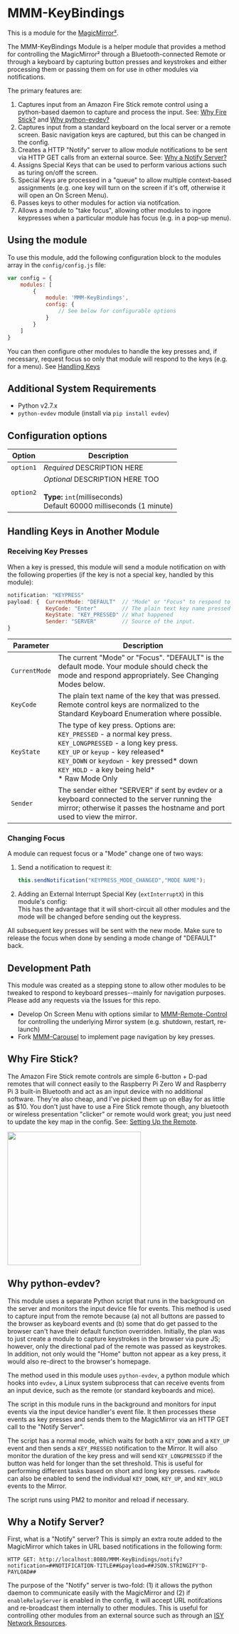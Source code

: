 # MMM-KeyBindings

This is a module for the [MagicMirror²](https://github.com/MichMich/MagicMirror/).

The MMM-KeyBindings Module is a helper module that provides a method for controlling the MagicMirror² through a Bluetooth-connected Remote or through a keyboard by capturing button presses and keystrokes and either processing them or passing them on for use in other modules via notifications.

The primary features are:

1.  Captures input from an Amazon Fire Stick remote control using a python-based daemon to capture and process the input. See: [Why Fire Stick?](#WhyFire) and [Why python-evdev?](#WhyPython)
2.  Captures input from a standard keyboard on the local server or a remote screen. Basic navigation keys are captured, but this can be changed in the config.
3.  Creates a HTTP "Notify" server to allow module notifications to be sent via HTTP GET calls from an external source. See: [Why a Notify Server?](#WhyNotify)
4.  Assigns Special Keys that can be used to perform various actions such as turing on/off the screen.
5.  Special Keys are processed in a "queue" to allow multiple context-based assignments (e.g. one key will turn on the screen if it's off, otherwise it will open an On Screen Menu).
6.  Passes keys to other modules for action via notifcation.
7.  Allows a module to "take focus", allowing other modules to ingore keypresses when a particular module has focus (e.g. in a pop-up menu).

## Using the module

To use this module, add the following configuration block to the modules array in the `config/config.js` file:
```js
var config = {
    modules: [
        {
            module: 'MMM-KeyBindings',
            config: {
                // See below for configurable options
            }
        }
    ]
}
```

You can then configure other modules to handle the key presses and, if necessary, request focus so only that module will respond to the keys (e.g. for a menu).  See [Handling Keys](#HandlingKeys)

## Additional System Requirements

* Python v2.7.x
* `python-evdev` module (install via `pip install evdev`)

## Configuration options

| Option           | Description
|----------------- |-----------
| `option1`        | *Required* DESCRIPTION HERE
| `option2`        | *Optional* DESCRIPTION HERE TOO <br><br>**Type:** `int`(milliseconds) <br>Default 60000 milliseconds (1 minute)

## <a name="HandlingKeys"></a>Handling Keys in Another Module

### Receiving Key Presses
When a key is pressed, this module will send a module notification on with the following properties (if the key is not a special key, handled by this module):
```js
notification: "KEYPRESS"
payload: {  CurrentMode: "DEFAULT"  // "Mode" or "Focus" to respond to
            KeyCode: "Enter"        // The plain text key name pressed
            KeyState: "KEY_PRESSED" // What happened
            Sender: "SERVER"        // Source of the input.
}
```

| Parameter     | Description
|---------------|------------
|`CurrentMode`  | The current "Mode" or "Focus". "DEFAULT" is the default mode. Your module should check the mode and respond appropriately. See Changing Modes below.
|`KeyCode`      | The plain text name of the key that was pressed. Remote control keys are normalized to the Standard Keyboard Enumeration where possible.
|`KeyState`     | The type of key press. Options are:<br />`KEY_PRESSED` - a normal key press.<br />`KEY_LONGPRESSED` - a long key press.<br />`KEY_UP` or `keyup` - key released*<br />`KEY_DOWN` or `keydown` - key pressed* down<br />`KEY_HOLD` - a key being held*<br />* Raw Mode Only
|`Sender`       | The sender either "SERVER" if sent by evdev or a keyboard connected to the server running the mirror; otherwise it passes the hostname and port used to view the mirror.

### Changing Focus
A module can request focus or a "Mode" change one of two ways: 

1. Send a notification to request it:
    ```js
    this.sendNotification("KEYPRESS_MODE_CHANGED","MODE NAME");
    ```

2. Adding an External Interrupt Special Key (`extInterruptX`) in this module's config:<br />This has the advantage that it will short-circuit all other modules and the mode will be changed before sending out the keypress.

All subsequent key presses will be sent with the new mode. Make sure to release the focus when done by sending a mode change of "DEFAULT" back.

## Development Path
This module was created as a stepping stone to allow other modules to be tweaked to respond to keyboard presses--mainly for navigation purposes. Please add any requests via the Issues for this repo.

* Develop On Screen Menu with options similar to [MMM-Remote-Control](https://github.com/Jopyth/MMM-Remote-Control) for controlling the underlying Mirror system (e.g. shutdown, restart, re-launch)
* Fork [MMM-Carousel](https://github.com/barnabycolby/MMM-Carousel) to implement page navigation by key presses.

## <a name="WhyFire"></a>Why Fire Stick?

The Amazon Fire Stick remote controls are simple 6-button + D-pad remotes that will connect easily to the Raspberry Pi Zero W and Raspberry Pi 3 built-in Bluetooth and act as an input device with no additional software. They're also cheap, and I've picked them up on eBay for as little as $10. You don't just have to use a Fire Stick remote though, any bluetooth or wireless presentation "clicker" or remote would work great; you just need to update the key map in the config. See: [Setting Up the Remote](#RemoteSetup).

<img src="https://raw.githubusercontent.com/shbatm/MMM-KeyBindings/master/img/fire_stick_remote.jpg" width="300">

## <a name="WhyPython"></a>Why python-evdev?

This module uses a separate Python script that runs in the background on the server and monitors the input device file for events. This method is used to capture input from the remote because (a) not all buttons are passed to the browser as keyboard events and (b) some that do get passed to the browser can't have their default function overridden.  Initially, the plan was to just create a module to capture keystrokes in the browser via pure JS; however, only the directional pad of the remote was passed as keystrokes. In addition, not only would the "Home" button not appear as a key press, it would also re-direct to the browser's homepage.

The method used in this module uses `python-evdev`, a python module which hooks into `evdev`, a Linux system subprocess that can receive events from an input device, such as the remote (or standard keyboards and mice). 

The script in this module runs in the background and monitors for input events via the input device handler's event file. It then processes these events as key presses and sends them to the MagicMirror via an HTTP GET call to the "Notify Server".

The script has a normal mode, which waits for both a `KEY_DOWN` and a `KEY_UP` event and then sends a `KEY_PRESSED` notification to the Mirror. It will also monitor the duration of the key press and will send `KEY_LONGPRESSED` if the button was held for longer than the set threshold.  This is useful for performing different tasks based on short and long key presses.  `rawMode` can also be enabled to send the individual `KEY_DOWN`, `KEY_UP`, and `KEY_HOLD` events to the Mirror.

The script runs using PM2 to monitor and reload if necessary.

## <a name="WhyNotify"></a>Why a Notify Server?

First, what is a "Notify" server?  This is simply an extra route added to the MagicMirror which takes in URL based notifications in the following form:
```
HTTP GET: http://localhost:8080/MMM-KeyBindings/notify?notification=##NOTIFICATION-TITLE##&payload=##JSON.STRINGIFY'D-PAYLOAD##
```

The purpose of the "Notify" server is two-fold: (1) it allows the python daemon to communicate easily with the MagicMirror and (2) if `enableRelayServer` is enabled in the config, it will accept URL notifcations and re-broadcast them internally to other modules.  This is useful for controlling other modules from an external source such as through an [ISY](https://www.universal-devices.com/residential/isy994i-series/) [Network Resources](https://wiki.universal-devices.com/index.php?title=ISY-994i_Series_INSTEON:Networking#Network_Resources).

